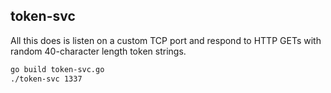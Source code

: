 ## token-svc

All this does is listen on a custom TCP port and respond to HTTP GETs with random 40-character length token strings.

```sh
go build token-svc.go
./token-svc 1337
```
